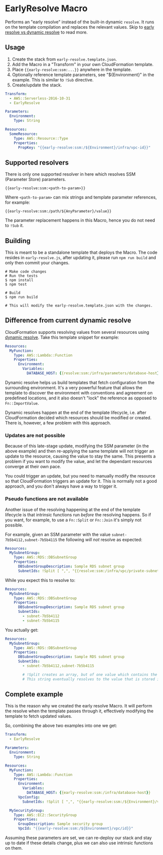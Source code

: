 EarlyResolve Macro
==================

Performs an "early resolve" instead of the built-in dynamic `resolve`. It runs on the template compilation and replaces
the relevant values. Skip to [early resolve vs dynamic resolve](#difference-from-current-dynamic-resolve) to read more.

Usage
-----

1. Create the stack from `early-resolve.template.json`.
2. Add the Macro in a "Transform" in your own CloudFormation template.
3. Place `{{early-resolve:ssm:...}}` anywhere in the template.
4. Optionally reference template parameters, see "${Environment}" in the example. This is similar to `!Sub` directive.
5. Create/update the stack.

```yaml
Transform:
  - AWS::Serverless-2016-10-31
  - EarlyResolve

Parameters:
  Environment:
    Type: String

Resources:
  SomeResource:
    Type: AWS::Resource::Type
    Properties:
      PropKey: "{{early-resolve:ssm:/${Environment}/infra/vpc-id}}"
```

Supported resolvers
-------------------

There is only one supported resolver in here which resolves SSM (Parameter Store) parameters.

```
{{early-resolve:ssm:<path-to-param>}}
```

Where `<path-to-param>` can mix strings and template parameter references, for example:

```
{{early-resolve:ssm:/path/${AnyParameter}/value}}
```

The parameter replacement happens in this Macro, hence you do not need to `!Sub` it.

Building
--------

This is meant to be a standalone template that deploys the Macro. The code resides in `early-resolve.js`, after
updating it, please run `npm run build` and only then commit your changes.

```shell
# Make code changes
# Run the tests
$ npm install
$ npm test

# Build
$ npm run build

# This will modify the early-resolve.template.json with the changes.
```

Difference from current dynamic resolve
---------------------------------------

CloudFormation supports resolving values from several resources using [dynamic resolve](https://docs.aws.amazon.com/AWSCloudFormation/latest/UserGuide/dynamic-references.html).
Take this template snippet for example:

```yaml
Resources:
  MyFunction:
    Type: AWS::Lambda::Function
    Properties:
      Environment:
        Variables:
          DATABASE_HOST: {{resolve:ssm:/infra/parameters/database-host}} 
```

Dynamic resolve helps us build templates that fetch configuration from the surrounding environment. It's a very
powerful feature that allows the template to discover the environment with conventions and agreement on predefined
locations, and it also doesn't "lock" the reference as opposed to `Fn::ImportValue`.

Dynamic resolves happen at the end of the template lifecycle, i.e. after CloudFormation decided which resources
should be modified or created. There is, however, a few problem with this approach.

### Updates are not possible

Because of this late-stage update, modifying the SSM parameter (in the above example) and then re-applying the same
template will not trigger an update to the resource, causing the value to stay the same. This presents a problem if
you want to modify the value, and let the dependant resources converge at their own pace.

You could trigger an update, but you need to manually modify the resource so that CloudFormation triggers an update for
it. This is normally not a good approach, and you don't always have a way to trigger it.

### Pseudo functions are not available

Another issue of the resolving happening at the end of the template lifecycle is that intrinsic functions run *before*
the resolving happens. So if you want, for example, to use a `Fn::Split` or `Fn::Join` it's simply not possible.

For example, given an SSM parameter with the value `subnet-7b5b4112,subnet-7b5b4115` the following *will not* resolve
as expected:

```yaml
Resources:
  MySubnetGroup:
    Type: AWS::RDS::DBSubnetGroup
    Properties:
      DBSubnetGroupDescription: Sample RDS subnet group
      SubnetIds: !Split [ ",", "{{resolve:ssm:/infra/vpc/private-subnets}}" ]
```

While you expect this to resolve to:

```yaml
Resources:
  MySubnetGroup:
    Type: AWS::RDS::DBSubnetGroup
    Properties:
      DBSubnetGroupDescription: Sample RDS subnet group
      SubnetIds:
        - subnet-7b5b4112
        - subnet-7b5b4115
```

You actually get:

```yaml
Resources:
  MySubnetGroup:
    Type: AWS::RDS::DBSubnetGroup
    Properties:
      DBSubnetGroupDescription: Sample RDS subnet group
      SubnetIds:
        - subnet-7b5b4112,subnet-7b5b4115

        # !Split creates an array, but of one value which contains the {{resolve..}} string
        # This string eventually resolves to the value that is stored in the SSM
```

Complete example
----------------

This is the reason why we created the early resolve Macro. It will perform the resolve when the template passes through
it, effectively modifying the template to fetch updated values.

So, combining the above two examples into one we get:

```yaml
Transform:
  - EarlyResolve

Parameters:
  Environment:
    Type: String

Resources:
  MyFunction:
    Type: AWS::Lambda::Function
    Properties:
      Environment:
        Variables:
          DATABASE_HOST: {{early-resolve:ssm:/infra/database-host}}
      VpcConfig:
        SubnetIds: !Split [ ",", "{{early-resolve:ssm:/${Environment}/vpc/private-subnets}}" ]

  MySecurityGroup:
    Type: AWS::EC2::SecurityGroup
    Properties:
      GroupDescription: Sample security group
      VpcId: "{{early-resolve:ssm:/${Environment}/vpc/id}}"
```

Assuming these parameters are set, we can re-deploy our stack and stay up to date if these details change, plus we can
also use intrinsic functions on them.

